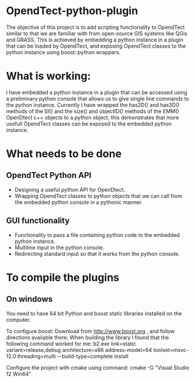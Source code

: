 # OpendTect-python-plugin

The objective of this project is to add scripting functionality to OpendTect similar to that we are familiar with from open-source GIS systems like QGis and GRASS.
This is achieved by embedding a python instance in a plugin that can be loaded by OpendTect, and exposing OpendTect classes to the python instance using boost::python wrappers.

# What is working:

I have embedded a python instance in a plugin that can be accessed using a preliminary python console that allows us to give single line commands to the python instance.
Currently I have wrapped the has2D() and has3D() methods of the SI() and the size() and objectID() methods of the EMM() OpenDtect c++ objects to a python object, this demonstrates that more usefull OpendTect classes can be exposed to the embedded python instance.

# What needs to be done
## OpendTect Python API

* Designing a useful python API for OpenDtect.
* Wrapping OpendTect classes to python objects that we can call from the embedded python console in a pythonic manner.

## GUI functionality

* Functionality to pass a file containing python code to the embedded python instance.
* Multiline input in the python console.
* Redirecting standard input so that it works from the python console.

# To compile the plugins
## On windows
You need to have 64 bit Python and boost static libraries installed on the computer.

To configure boost:
Download from http://www.boost.org , and follow directions available there.
When building the library I found that the following command worked for me:
b2.exe link=static variant=release,debug architecture=x86 address-model=64 toolset=msvc-12.0 threading=multi --build-type=complete install

Configure the project with cmake using command: cmake -G "Visual Studio 12 Win64" <root dir>
